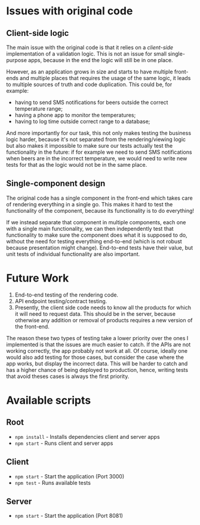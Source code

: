 # Issues with original code

## Client-side logic

The main issue with the original code is that it relies on a *client-side*
implementation of a validation logic. This is not an issue for small
single-purpose apps, because in the end the logic will still be in one place.

However, as an application grows in size and starts to have multiple front-ends
and multiple places that requires the usage of the same logic, it leads to
multiple sources of truth and code duplication. This could be, for example:

- having to send SMS notifications for beers outside the correct temperature
  range;
- having a phone app to monitor the temperatures;
- having to log time outside correct range to a database;

And more importantly for our task, this not only makes testing the business
logic harder, because it's not separated from the rendering/viewing logic but
also makes it impossible to make sure our tests actually test the functionality
in the future: if for example we need to send SMS notifications when beers are
in the incorrect temperature, we would need to write new tests for that as the
logic would not be in the same place.

## Single-component design 

The original code has a single component in the front-end which takes care of
rendering everything in a single go. This makes it hard to test the
functionality of the component, because its functionality is to do everything!

If we instead separate that component in multiple components, each one with a
single main functionality, we can then independently test that functionality to
make sure the component does what it is supposed to do, without the need for
testing everything end-to-end (which is not robust because presentation might
change). End-to-end tests have their value, but unit tests of individual
functionality are also important.

# Future Work

1. End-to-end testing of the rendering code.
2. API endpoint testing/contract testing.
3. Presently, the client side code needs to know all the products for which it
will need to request data. This should be in the server, because otherwise any
addition or removal of products requires a new version of the front-end.

The reason these two types of testing take a lower priority over the ones I
implemented is that the issues are much easier to catch. If the APIs are not
working correctly, the app probably not work at all. Of course, ideally one
would also add testing for those cases, but consider the case where the app
works, but display the incorrect data. This will be harder to catch and has a
higher chance of being deployed to production, hence, writing tests that avoid
theses cases is always the first priority.

# Available scripts

## Root
- `npm install` - Installs dependencies client and server apps
- `npm start` - Runs client and server apps

## Client
- `npm start` - Start the application (Port 3000)
- `npm test` - Runs available tests

## Server
- `npm start` - Start the application (Port 8081)
